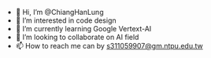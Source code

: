 - 👋 Hi, I’m @ChiangHanLung
- 👀 I’m interested in code design
- 🌱 I’m currently learning Google Vertext-AI
- 💞️ I’m looking to collaborate on AI field
- 📫 How to reach me can by s311059907@gm.ntpu.edu.tw

<!---
311059907/311059907 is a ✨ special ✨ repository because its `README.md` (this file) appears on your GitHub profile.
You can click the Preview link to take a look at your changes.
--->
